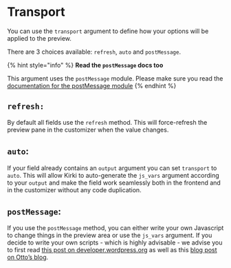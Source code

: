 # Transport

 You can use the `transport` argument to define how your options will be applied to the preview.

 There are 3 choices available: `refresh`, `auto` and `postMessage`.

{% hint style="info" %}
**Read the `postMessage` docs too**

This argument uses the `postMessage` module. Please make sure you read the [documentation for the postMessage module](http://aristath.github.io/kirki/docs/modules/postmessage)
{% endhint %}

## `refresh:`

 By default all fields use the `refresh` method. This will force-refresh the preview pane in the customizer when the value changes.

## `auto`:

 If your field already contains an `output` argument you can set `transport` to `auto`. This will allow Kirki to auto-generate the `js_vars` argument according to your `output` and make the field work seamlessly both in the frontend and in the customizer without any code duplication.

## `postMessage`:

 If you use the `postMessage` method, you can either write your own Javascript to change things in the preview area or use the `js_vars` argument. If you decide to write your own scripts - which is highly advisable - we advise you to first read [this post on developer.wordpress.org](https://developer.wordpress.org/themes/advanced-topics/customizer-api/#using-postmessage-for-improved-setting-previewing) as well as this [blog post on Otto’s blog](http://ottopress.com/2012/how-to-leverage-the-theme-customizer-in-your-own-themes/).


